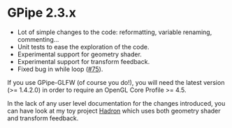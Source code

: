 # GPipe 2.3.x

- Lot of simple changes to the code: reformatting, variable renaming, commenting...
- Unit tests to ease the exploration of the code.
- Experimental support for geometry shader.
- Experimental support for transform feedback.
- Fixed bug in while loop ([#75](https://github.com/tobbebex/GPipe-Core/issues/75)).

If you use GPipe-GLFW (of course you do!), you will need the latest version (>= 1.4.2.0) in order to require an OpenGL Core Profile >= 4.5.

In the lack of any user level documentation for the changes introduced,
you can have look at my toy project [Hadron](https://github.com/Chatanga/Hadron) which uses both geometry shader and transform feedback.
